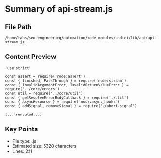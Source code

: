# Summary of api-stream.js
  
## File Path
`/home/tabs/seo-engineering/automation/node_modules/undici/lib/api/api-stream.js`

## Content Preview
```
'use strict'

const assert = require('node:assert')
const { finished, PassThrough } = require('node:stream')
const { InvalidArgumentError, InvalidReturnValueError } = require('../core/errors')
const util = require('../core/util')
const { getResolveErrorBodyCallback } = require('./util')
const { AsyncResource } = require('node:async_hooks')
const { addSignal, removeSignal } = require('./abort-signal')

[...truncated...]
```

## Key Points
- File type: .js
- Estimated size: 5320 characters
- Lines: 221
